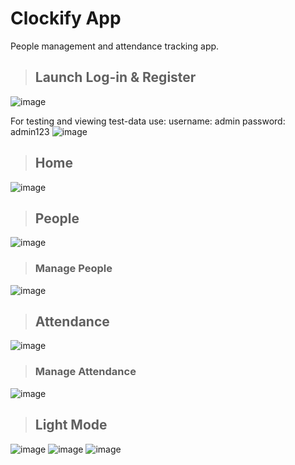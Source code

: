 # Clockify App
People management and attendance tracking app.

> ## Launch Log-in & Register
![image](https://github.com/X-Cloudy-X/Clockify/assets/118204628/656165bd-2e01-4b2b-aa29-03a542a3546f)

For testing and viewing test-data use:
  username:  admin
  password:  admin123
![image](https://github.com/X-Cloudy-X/Clockify/assets/118204628/85bc6f73-e72a-42a8-a180-7de99d06670d)



> ## Home
![image](https://github.com/X-Cloudy-X/Clockify/assets/118204628/48ba7e3f-42bf-48e5-9755-a4c43a1766cb)



> ## People
![image](https://github.com/X-Cloudy-X/Clockify/assets/118204628/2c768f5b-6795-426c-b588-ed2b53a4da9d)


> ### Manage People
![image](https://github.com/X-Cloudy-X/Clockify/assets/118204628/ab5da583-38a5-4f8f-ac1a-b2237ec9e5ee)



> ## Attendance
![image](https://github.com/X-Cloudy-X/Clockify/assets/118204628/4f614692-918b-4b49-baf8-3b0f0b9fdb11)


> ### Manage Attendance
![image](https://github.com/X-Cloudy-X/Clockify/assets/118204628/4f4039e9-0e23-44b9-8c79-6a976a367a06)



> ## Light Mode
![image](https://github.com/X-Cloudy-X/Clockify/assets/118204628/b28cc943-df71-4168-afe5-aa02db252cfe)
![image](https://github.com/X-Cloudy-X/Clockify/assets/118204628/467ce7c0-e689-4099-a282-b3f0f09fefdf)
![image](https://github.com/X-Cloudy-X/Clockify/assets/118204628/14615c86-b2b4-4d85-b37a-f09777398949)

